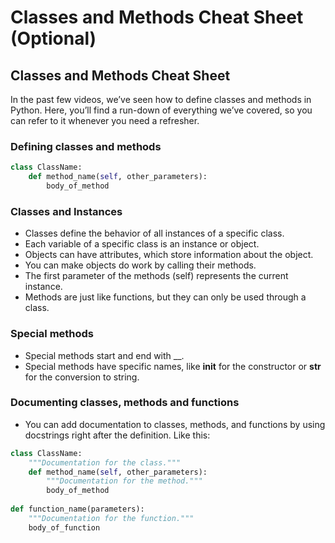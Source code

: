 # Classes and Methods Cheat Sheet (Optional)

## Classes and Methods Cheat Sheet

In the past few videos, we’ve seen how to define classes and methods in Python. Here, you’ll find a run-down of everything we’ve covered, so you can refer to it whenever you need a refresher.

### Defining classes and methods

```python
class ClassName:
    def method_name(self, other_parameters):
        body_of_method
```

### Classes and Instances

- Classes define the behavior of all instances of a specific class.
- Each variable of a specific class is an instance or object.
- Objects can have attributes, which store information about the object.
- You can make objects do work by calling their methods.
- The first parameter of the methods (self) represents the current instance.
- Methods are just like functions, but they can only be used through a class.

### Special methods

- Special methods start and end with __.
- Special methods have specific names, like __init__ for the constructor or __str__ for the conversion to string.

### Documenting classes, methods and functions

- You can add documentation to classes, methods, and functions by using docstrings right after the definition. Like this:

```python
class ClassName:
    """Documentation for the class."""
    def method_name(self, other_parameters):
        """Documentation for the method."""
        body_of_method
        
def function_name(parameters):
    """Documentation for the function."""
    body_of_function
```